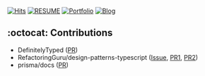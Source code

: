 

[![Hits](https://hits.seeyoufarm.com/api/count/incr/badge.svg?url=https%3A%2F%2Fgithub.com%2Fleemhoon00)](https://hits.seeyoufarm.com)
[![RESUME](https://img.shields.io/badge/resume-80C4E9)](https://docs.google.com/document/d/1K8y1o5YgmYU2xYdfcOcV2p0v2qi2YL4FidcdU-eorEM/edit?usp=sharing)
[![Portfolio](https://img.shields.io/badge/portfolio-F24E1E?logo=figma&logoColor=white)](https://www.figma.com/deck/njUwTB3tbyg8YV5fStzXYu/portfolio?node-id=0-1&t=Fe9CDYYrf0t7wItK-1)
[![Blog](https://img.shields.io/badge/velog-20C997?logo=velog&logoColor=white)](https://velog.io/@leemhoon00/posts)



## :octocat: Contributions
- DefinitelyTyped ([PR](https://github.com/DefinitelyTyped/DefinitelyTyped/pull/71518))
- RefactoringGuru/design-patterns-typescript ([Issue](https://github.com/RefactoringGuru/design-patterns-typescript/issues/37), [PR1](https://github.com/RefactoringGuru/design-patterns-typescript/pull/38), [PR2](https://github.com/RefactoringGuru/design-patterns-typescript/pull/39))
- prisma/docs ([PR](https://github.com/prisma/docs/pull/5579))
